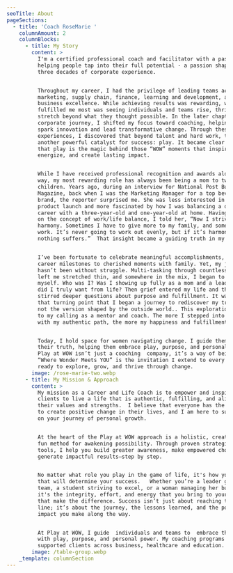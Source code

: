 ```yaml
---
seoTitle: About
pageSections:
  - title: 'Coach RoseMarie '
    columnAmount: 2
    columnBlocks:
      - title: My Story
        content: >
          I'm a certified professional coach and facilitator with a passion for
          helping people tap into their full potential - a passion shaped over
          three decades of corporate experience.


          Throughout my career, I had the privilege of leading teams across
          marketing, supply chain, finance, learning and development, and
          business excellence. While achieving results was rewarding, what
          fulfilled me most was seeing individuals and teams rise, thrive, and
          stretch beyond what they thought possible. In the later chapters of my
          corporate journey, I shifted my focus toward coaching, helping teams
          spark innovation and lead transformative change. Through these
          experiences, I discovered that beyond talent and hard work, there was
          another powerful catalyst for success: play. It became clear to me
          that play is the magic behind those “WOW” moments that inspire,
          energize, and create lasting impact.


          While I have received professional recognition and awards along the
          way, my most rewarding role has always been being a mom to two amazing
          children. Years ago, during an interview for National Post Business
          Magazine, back when I was the Marketing Manager for a top beverage
          brand, the reporter surprised me. She was less interested in my
          product launch and more fascinated by how I was balancing a demanding 
          career with a three-year-old and one-year-old at home. Having given up
          on the concept of work/life balance, I told her, “Now I strive for
          harmony. Sometimes I have to give more to my family, and sometimes to
          work. It’s never going to work out evenly, but if it’s harmonious,
          nothing suffers.”  That insight became a guiding truth in my life.


          I’ve been fortunate to celebrate meaningful accomplishments, from
          career milestones to cherished moments with family. Yet, my journey
          hasn’t been without struggle. Multi-tasking through countless roles
          left me stretched thin, and somewhere in the mix, I began to lose
          myself. Who was I? Was I showing up fully as a mom and a leader? What
          did I truly want from life? Then grief entered my life and that
          stirred deeper questions about purpose and fulfillment. It was during
          that turning point that I began a journey to rediscover my true self,
          not the version shaped by the outside world.. This exploration led me
          to my calling as a mentor and coach. The more I stepped into alignment
          with my authentic path, the more my happiness and fulfillment grew.


          Today, I hold space for women navigating change. I guide them back to
          their truth, helping them embrace play, purpose, and personal power.
          Play at WOW isn’t just a coaching  company, it’s a way of being. And
          “Where Wonder Meets YOU” is the invitation I extend to every woman
          ready to explore, grow, and thrive through change.
        image: /rose-marie-two.webp
      - title: My Mission & Approach
        content: >
          My mission as a Career and Life Coach is to empower and inspire my
          clients to live a life that is authentic, fulfilling, and aligned with
          their values and strengths.  I believe that everyone has the potential
          to create positive change in their lives, and I am here to support you
          on your journey of personal growth.


          At the heart of the Play at WOW approach is a holistic, creative, and
          fun method for awakening possibility. Through proven strategies and
          tools, I help you build greater awareness, make empowered choices, and
          generate impactful results—step by step.


          No matter what role you play in the game of life, it's how you play
          that will determine your success.   Whether you’re a leader guiding a
          team, a student striving to excel, or a woman managing her busy life,
          it's the integrity, effort, and energy that you bring to your actions
          that make the difference. Success isn’t just about reaching the finish
          line; it’s about the journey, the lessons learned, and the positive
          impact you make along the way.


          At Play at WOW, I guide  individuals and teams to  embrace the journey
          with play, purpose, and personal power. My coaching programs  have
          supported clients across business, healthcare and education.
        image: /table-group.webp
    _template: columnSection
---
```


